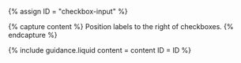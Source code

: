 {% assign ID = "checkbox-input" %}

{% capture content %}
Position labels to the right of checkboxes.
{% endcapture %}

{% include guidance.liquid  content = content  ID = ID %}
